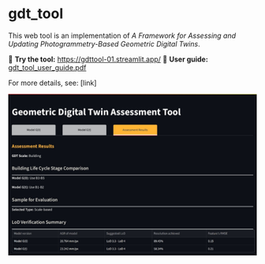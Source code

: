 # gdt_tool

This web tool is an implementation of *A Framework for Assessing and Updating Photogrammetry-Based Geometric Digital Twins*.

🔗 **Try the tool:** https://gdttool-01.streamlit.app/
📘 **User guide:** [gdt_tool_user_guide.pdf](gdt_tool_user_guide.pdf)

For more details, see: [link]

![](gdt_preview.jpg)
